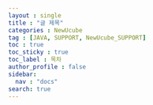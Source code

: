 ```yaml
---
layout : single
title : "글 제목"
categories : NewUcube
tag : [JAVA, SUPPORT, NewUcube_SUPPORT]
toc : true
toc_sticky : true
toc_label : 목차
author_profile : false
sidebar:
  nav : "docs"
search: true
---
```

